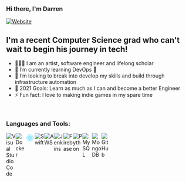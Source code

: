 ### Hi there, I'm Darren 

[![Website](https://img.shields.io/website?label=dfhdstudios.com&style=for-the-badge&url=https://www.dfhdstudios.com/)](https://www.dfhdstudios.com/)


## I'm a recent Computer Science grad who can't wait to begin his journey in tech!

 - 👨🏽‍💻  I am an artist, software engineer and lifelong scholar
 - 🧠  I’m currently learning DevOps 🤣
 - 🤖  I’m looking to break into develop my skills and build through infrastructure automation
 - 🥅  2021 Goals: Learn as much as I can and become a better Engineer
 - ⚡  Fun fact: I love to making indie games in my spare time


<br />

### Languages and Tools:

<img align="left" alt="Visual Studio Code" width="26px" src="https://github.com/get-icon/geticon/blob/master/icons/visual-studio-code.svg" />
<img align="left" alt="Docker" width="26px" src="https://github.com/get-icon/geticon/blob/master/icons/docker-icon.svg" />
<img align="left" alt="React" width="26px" src="https://raw.githubusercontent.com/github/explore/80688e429a7d4ef2fca1e82350fe8e3517d3494d/topics/react/react.png" />
<img align="left" alt="Swift" width="26px" src="https://github.com/get-icon/geticon/blob/master/icons/swift.svg" />
<img align="left" alt="AWS" width="26px" src="https://github.com/get-icon/geticon/blob/master/icons/aws.svg" />
<img align="left" alt="Jenkins" width="26px" src="https://github.com/get-icon/geticon/blob/master/icons/jenkins.svg" />
<img align="left" alt="Firebase" width="26px" src="https://github.com/get-icon/geticon/blob/master/icons/firebase.svg" />
<img align="left" alt="Python" width="26px" src="https://github.com/get-icon/geticon/blob/master/icons/python.svg" />
<img align="left" alt="MySQL" width="26px" src="https://github.com/get-icon/geticon/blob/master/icons/mysql.svg" />
<img align="left" alt="MongoDB" width="26px" src="https://github.com/get-icon/geticon/blob/master/icons/mongodb-icon.svg" />
<img align="left" alt="GitHub" width="26px" src="https://github.com/get-icon/geticon/blob/master/icons/github-icon.svg" />
